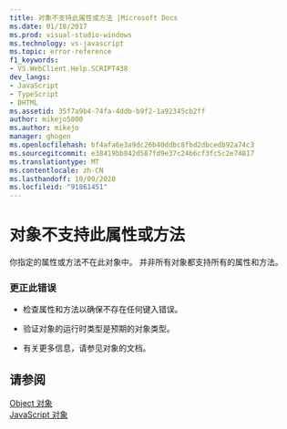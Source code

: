 ```yaml
---
title: 对象不支持此属性或方法 |Microsoft Docs
ms.date: 01/18/2017
ms.prod: visual-studio-windows
ms.technology: vs-javascript
ms.topic: error-reference
f1_keywords:
- VS.WebClient.Help.SCRIPT438
dev_langs:
- JavaScript
- TypeScript
- DHTML
ms.assetid: 35f7a9b4-74fa-4ddb-b9f2-1a92345cb2ff
author: mikejo5000
ms.author: mikejo
manager: ghogen
ms.openlocfilehash: bf4afa6e3a9dc26b40ddbc8fbd2dbcedb92a74c3
ms.sourcegitcommit: e38419bb842d587fd9e37c24b6cf3fc5c2e74817
ms.translationtype: MT
ms.contentlocale: zh-CN
ms.lasthandoff: 10/09/2020
ms.locfileid: "91861451"
---
```

# <a name="object-doesnt-support-this-property-or-method"></a>对象不支持此属性或方法
你指定的属性或方法不在此对象中。 并非所有对象都支持所有的属性和方法。  
  
### <a name="to-correct-this-error"></a>更正此错误  
  
- 检查属性和方法以确保不存在任何键入错误。  
  
- 验证对象的运行时类型是预期的对象类型。  
  
- 有关更多信息，请参见对象的文档。  
  
## <a name="see-also"></a>请参阅  
 [Object 对象](https://developer.mozilla.org/docs/Web/JavaScript/Reference/Global_Objects/Object)   
 [JavaScript 对象](https://developer.mozilla.org/docs/Web/JavaScript/Reference/Global_Objects)